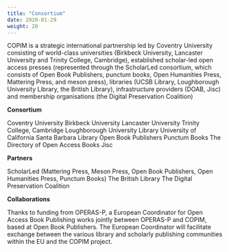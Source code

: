 ```yaml
---
title: "Consortium"
date: 2020-01-29
weight: 20
---
```


COPIM is a strategic international partnership led by Coventry University consisting of world-class universities (Birkbeck University, Lancaster University and Trinity College, Cambridge), established scholar-led open access presses (represented through the ScholarLed consortium, which consists of Open Book Publishers, punctum books, Open Humanities Press, Mattering Press, and meson press), libraries (UCSB Library, Loughborough University Library, the British Library), infrastructure providers (DOAB, Jisc) and membership organisations (the Digital Preservation Coalition)

**Consortium**

Coventry University
Birkbeck University
Lancaster University
Trinity College, Cambridge
Loughborough University Library
University of California Santa Barbara Library 
Open Book Publishers
Punctum Books
The Directory of Open Access Books
Jisc

**Partners**

ScholarLed (Mattering Press, Meson Press, Open Book Publishers, Open Humanities Press, Punctum Books)
The British Library
The Digital Preservation Coalition

**Collaborations**

Thanks to funding from OPERAS-P, a European Coordinator for Open Access Book Publishing works jointly between OPERAS-P and COPIM, based at Open Book Publishers. The European Coordinator will facilitate exchange between the various library and scholarly publishing communities within the EU and the COPIM project. 
